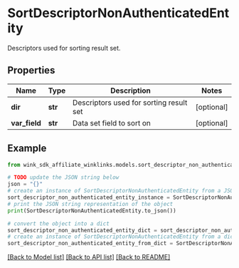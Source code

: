 # SortDescriptorNonAuthenticatedEntity

Descriptors used for sorting result set.

## Properties

Name | Type | Description | Notes
------------ | ------------- | ------------- | -------------
**dir** | **str** | Descriptors used for sorting result set | [optional] 
**var_field** | **str** | Data set field to sort on | [optional] 

## Example

```python
from wink_sdk_affiliate_winklinks.models.sort_descriptor_non_authenticated_entity import SortDescriptorNonAuthenticatedEntity

# TODO update the JSON string below
json = "{}"
# create an instance of SortDescriptorNonAuthenticatedEntity from a JSON string
sort_descriptor_non_authenticated_entity_instance = SortDescriptorNonAuthenticatedEntity.from_json(json)
# print the JSON string representation of the object
print(SortDescriptorNonAuthenticatedEntity.to_json())

# convert the object into a dict
sort_descriptor_non_authenticated_entity_dict = sort_descriptor_non_authenticated_entity_instance.to_dict()
# create an instance of SortDescriptorNonAuthenticatedEntity from a dict
sort_descriptor_non_authenticated_entity_from_dict = SortDescriptorNonAuthenticatedEntity.from_dict(sort_descriptor_non_authenticated_entity_dict)
```
[[Back to Model list]](../README.md#documentation-for-models) [[Back to API list]](../README.md#documentation-for-api-endpoints) [[Back to README]](../README.md)


